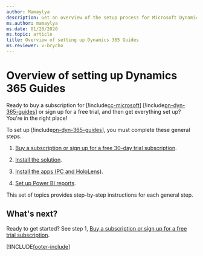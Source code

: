 ```yaml
---
author: Mamaylya
description: Get an overview of the setup process for Microsoft Dynamics 365 Guides. 
ms.author: mamaylya
ms.date: 01/28/2020
ms.topic: article
title: Overview of setting up Dynamics 365 Guides
ms.reviewer: v-brycho
---
```


# Overview of setting up Dynamics 365 Guides

Ready to buy a subscription for [!include[cc-microsoft](../includes/cc-microsoft.md)] [!include[pn-dyn-365-guides](../includes/pn-dyn-365-guides.md)] or sign up for a free trial, and then get everything set up? You're in the right place!

To set up [!include[pn-dyn-365-guides](../includes/pn-dyn-365-guides.md)], you must complete these general steps.

1. [Buy a subscription or sign up for a free 30-day trial subscription](setup-step-one.md).

2. [Install the solution](setup-step-two.md).

3. [Install the apps (PC and HoloLens)](setup-step-three.md).

4. [Set up Power BI reports](setup-step-four.md).

This set of topics provides step-by-step instructions for each general step.

## What's next?

Ready to get started? See step 1, [Buy a subscription or sign up for a free trial subscription](setup-step-one.md).


[!INCLUDE[footer-include](../includes/footer-banner.md)]
